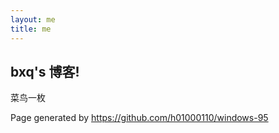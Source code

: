 ```yaml
---
layout: me
title: me
---
```


## bxq's 博客!

菜鸟一枚

Page generated by https://github.com/h01000110/windows-95
